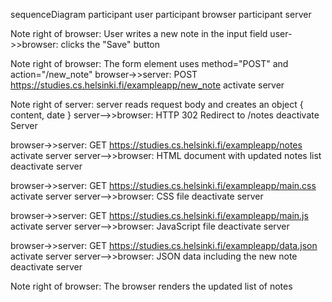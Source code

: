sequenceDiagram
    participant user
    participant browser
    participant server

Note right of browser: User writes a new note in the input field
user->>browser: clicks the "Save" button

Note right of browser: The form element uses method="POST" and action="/new_note"
browser->>server: POST https://studies.cs.helsinki.fi/exampleapp/new_note
activate server

Note right of server: server reads request body and creates an object { content, date }
server-->>browser: HTTP 302 Redirect to /notes
deactivate Server

browser->>server: GET https://studies.cs.helsinki.fi/exampleapp/notes
activate server
server-->>browser: HTML document with updated notes list
deactivate server

browser->>server: GET https://studies.cs.helsinki.fi/exampleapp/main.css
activate server
server-->>browser: CSS file
deactivate server

browser->>server: GET https://studies.cs.helsinki.fi/exampleapp/main.js
activate server
server-->>browser: JavaScript file
deactivate server

browser->>server: GET https://studies.cs.helsinki.fi/exampleapp/data.json
activate server
server-->>browser: JSON data including the new note
deactivate server

Note right of browser: The browser renders the updated list of notes